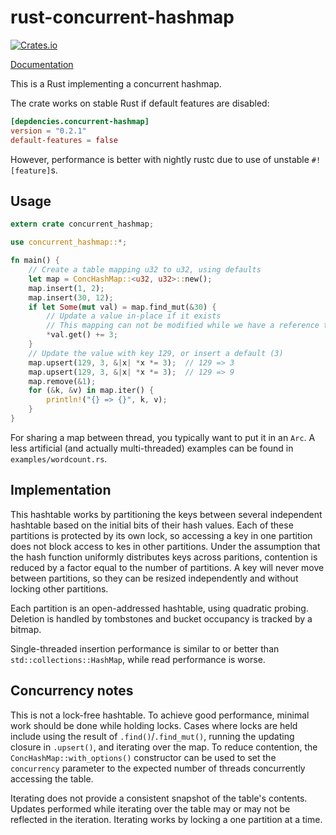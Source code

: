 # rust-concurrent-hashmap

[![Crates.io](https://img.shields.io/crates/v/concurrent-hashmap.svg)](https://crates.io/crates/concurrent-hashmap)

[Documentation](https://veddan.github.io/rustdoc/concurrent-hashmap/concurrent_hashmap/index.html)

This is a Rust implementing a concurrent hashmap.

The crate works on stable Rust if default features are disabled:
```toml
[depdencies.concurrent-hashmap]
version = "0.2.1"
default-features = false
```
However, performance is better with nightly rustc due to use of unstable `#![feature]`s.

## Usage
```rust
extern crate concurrent_hashmap;

use concurrent_hashmap::*;

fn main() {
    // Create a table mapping u32 to u32, using defaults
    let map = ConcHashMap::<u32, u32>::new();
    map.insert(1, 2);
    map.insert(30, 12);
    if let Some(mut val) = map.find_mut(&30) {
        // Update a value in-place if it exists
        // This mapping can not be modified while we have a reference to it
        *val.get() += 3;
    }
    // Update the value with key 129, or insert a default (3)
    map.upsert(129, 3, &|x| *x *= 3);  // 129 => 3
    map.upsert(129, 3, &|x| *x *= 3);  // 129 => 9
    map.remove(&1);
    for (&k, &v) in map.iter() {
        println!("{} => {}", k, v);
    }
}
```

For sharing a map between thread, you typically want to put it in an `Arc`.
A less artificial (and actually multi-threaded) examples can be found in `examples/wordcount.rs`.

## Implementation
This hashtable works by partitioning the keys between several independent hashtable based on
 the initial bits of their hash values.
Each of these partitions is protected by its own lock, so accessing a key in one partition
 does not block access to kes in other partitions.
Under the assumption that the hash function uniformly distributes keys across paritions,
 contention is reduced by a factor equal to the number of partitions.
A key will never move between partitions, so they can be resized independently and without
 locking other partitions.

Each partition is an open-addressed hashtable, using quadratic probing.
Deletion is handled by tombstones and bucket occupancy is tracked by a bitmap.

Single-threaded insertion performance is similar to or better than `std::collections::HashMap`,
 while read performance is worse.

## Concurrency notes
This is not a lock-free hashtable.
To achieve good performance, minimal work should be done while holding locks.
Cases where locks are held include using the result of `.find()`/`.find_mut()`,
 running the updating closure in `.upsert()`, and iterating over the map.
To reduce contention, the `ConcHashMap::with_options()` constructor can be used
 to set the `concurrency` parameter to the expected number of threads concurrently
 accessing the table.

Iterating does not provide a consistent snapshot of the table's contents.
Updates performed while iterating over the table may or may not be reflected in the iteration.
Iterating works by locking a one partition at a time.

